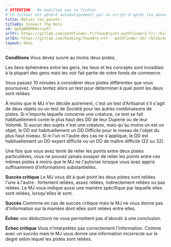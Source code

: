 ```yaml
---
# ATTENTION : Ne modifiez pas ce fichier
# Ce fichier est généré automatiquement par un script d'après les données du module Foundry VTT officiel et de sa traduction
title: Relier les points
titleEn: Connect The Dots
id: gwIgB6bMh0sruyX7
urlFr: https://gitlab.com/pathfinder-fr/foundryvtt-pathfinder2-fr/-/blob/master/data/feats/gwIgB6bMh0sruyX7.htm
urlEn: https://gitlab.com/hooking/foundry-vtt---pathfinder-2e/-/blob/master/packs/data/feats.db/connect-the-dots.json
layout: dons
---
```

**Conditions** Vous devez suivre au moins deux pistes.

Les liens éphémères entre les gens, les lieux et les concepts sont invisibles à la plupart des gens mais les voir fait partie de votre fonds de commerce.

Vous passez 10 minutes à considérer deux pistes différentes que vous poursuivez. Vous tentez alors un test pour déterminer à quel point les deux sont reliées.

À moins que le MJ n'en décide autrement, c'est un test d'Artisanat s'il s'agit de deux objets ou un test de Société pour les autres combinaisons de pistes. Si n'importe laquelle concerne une créature, ce test se fait habituellement conte le plus haut des DD de leur Duperie ou de leur Volonté. Si aucun des sujets n'est une créature, mais qu'au moins un est un objet, le DD est habituellement un DD Difficile pour le niveau de l'objet du plus haut niveau. Si ni l'un ni l'autre des cas ne s'applique, le DD est habituellement un DD expert difficile ou un DD de maître difficile (22 ou 32).

Une fois que vous avez tenté de relier les points entre deux pistes particulières, vous ne pouvez jamais essayer de relier les points entre ces mêmes pistes à moins que le MJ ne l'autorise lorsque vous avez appris suffisamment d'informations substantielles.

**Succès critique** Le MJ vous dit à quel point les deux pistes sont reliées l'une à l'autre : fortement reliées, assez reliées, indirectement reliées ou pas reliées. Le MJ vous indique aussi une manière spécifique par laquelle elles sont reliées, lorsqu'elles le sont.

**Succès** Commme en cas de succès critique mais le MJ ne vous donne pas d'information sur la manière dont elles sont reliées entre elles.

**Échec** vos déductions ne vous permettent pas d'aboutir à une conclusion.

**Échec critique** Vous n'interprétez pas correctement l'information. Comme avec un succès mais le MJ vous donne une information incorrecte sur le degré selon lequel les pistes sont reliées.
